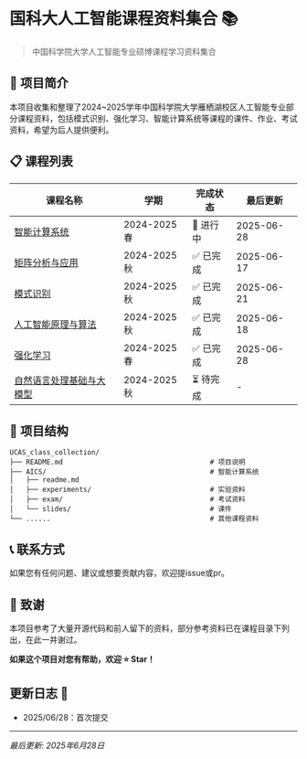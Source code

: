 # 国科大人工智能课程资料集合 📚

> 中国科学院大学人工智能专业硕博课程学习资料集合

## 🎯 项目简介

本项目收集和整理了2024~2025学年中国科学院大学雁栖湖校区人工智能专业部分课程资料，包括模式识别、强化学习、智能计算系统等课程的课件、作业、考试资料，希望为后人提供便利。



## 📋 课程列表

| 课程名称 | 学期 | 完成状态 | 最后更新 |
|---------|------|----------|----------|
| [智能计算系统](./AICS/) | 2024-2025春 | 🚧 进行中 | 2025-06-28 |
| [矩阵分析与应用](./Matrix%20Analysis%20and%20Applications/)| 2024-2025秋 | ✅ 已完成 | 2025-06-17 |
| [模式识别](./Pattern%20Recognition/) | 2024-2025秋 | ✅ 已完成 | 2025-06-21 |
| [人工智能原理与算法](./Principles%20and%20Algorithms%20of%20Artificial%20Intelligence/) | 2024-2025秋 | ✅ 已完成 | 2025-06-18 |
| [强化学习](./Reinforcement%20Learning/) | 2024-2025春 | ✅ 已完成 | 2025-06-28 |
| [自然语言处理基础与大模型](./Natural%20Language%20Processing%20and%20Large%20Language%20Models/) | 2024-2025秋 | ⏳ 待完成 | - |

## 📁 项目结构

```
UCAS_class_collection/
├── README.md                                    # 项目说明
├── AICS/                                        # 智能计算系统
│   ├── readme.md
│   ├── experiments/                             # 实验资料
│   ├── exam/                                    # 考试资料
│   └── slides/                                  # 课件
└── ......                                       # 其他课程资料
```


## 📞 联系方式

如果您有任何问题、建议或想要贡献内容，欢迎提issue或pr。

## 🙏 致谢
本项目参考了大量开源代码和前人留下的资料，部分参考资料已在课程目录下列出，在此一并谢过。




**如果这个项目对您有帮助，欢迎 ⭐ Star！**


## 更新日志 📝
* 2025/06/28：首次提交

---
*最后更新: 2025年6月28日*
